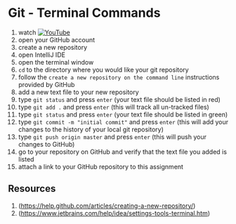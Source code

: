 # Git - Terminal Commands

1. watch [![YouTube](https://i.ytimg.com/vi/yTt0-NBHQ4s/default.jpg)](https://www.youtube.com/watch?v=yTt0-NBHQ4s)
2. open your GitHub account
3. create a new repository 
4. open IntelliJ IDE
5. open the terminal window 
6. `cd` to the directory where you would like your git repository
7. follow the `create a new repository on the command line` instructions provided by GitHub
8. add a new text file to your new repository
9. type `git status` and press `enter` (your text file should be listed in red)
10. type `git add .` and press `enter` (this will track all un-tracked files)
11. type `git status` and press `enter` (your text file should be listed in green)
12. type `git commit -m "initial commit"` and press `enter` (this will add your changes to the history of your local git repository)
13. type `git push origin master` and press `enter` (this will push your changes to GitHub)
14. go to your repository on GitHub and verify that the text file you added is listed
15. attach a link to your GitHub repository to this assignment

## Resources
1. (https://help.github.com/articles/creating-a-new-repository/)
2. (https://www.jetbrains.com/help/idea/settings-tools-terminal.htm)